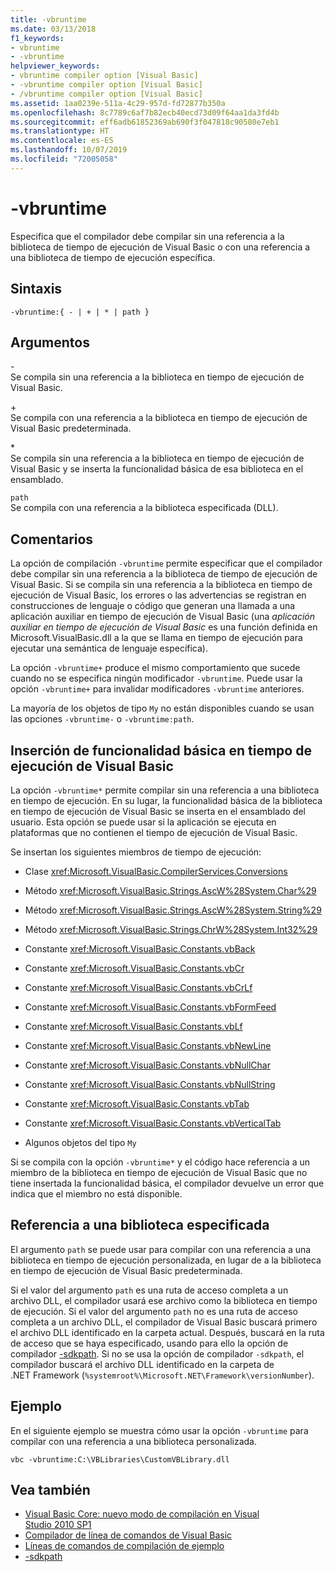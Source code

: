 ```yaml
---
title: -vbruntime
ms.date: 03/13/2018
f1_keywords:
- vbruntime
- -vbruntime
helpviewer_keywords:
- vbruntime compiler option [Visual Basic]
- -vbruntime compiler option [Visual Basic]
- /vbruntime compiler option [Visual Basic]
ms.assetid: 1aa0239e-511a-4c29-957d-fd72877b350a
ms.openlocfilehash: 8c7789c6af7b82ecb40ecd73d09f64aa1da3fd4b
ms.sourcegitcommit: eff6adb61852369ab690f3f047818c90580e7eb1
ms.translationtype: HT
ms.contentlocale: es-ES
ms.lasthandoff: 10/07/2019
ms.locfileid: "72005058"
---
```

# <a name="-vbruntime"></a>-vbruntime
Especifica que el compilador debe compilar sin una referencia a la biblioteca de tiempo de ejecución de Visual Basic o con una referencia a una biblioteca de tiempo de ejecución específica.  
  
## <a name="syntax"></a>Sintaxis  
  
```console  
-vbruntime:{ - | + | * | path }  
```  
  
## <a name="arguments"></a>Argumentos  
 \-  
 Se compila sin una referencia a la biblioteca en tiempo de ejecución de Visual Basic.  
  
 \+  
 Se compila con una referencia a la biblioteca en tiempo de ejecución de Visual Basic predeterminada.  
  
 \*  
 Se compila sin una referencia a la biblioteca en tiempo de ejecución de Visual Basic y se inserta la funcionalidad básica de esa biblioteca en el ensamblado.  
  
 `path`  
 Se compila con una referencia a la biblioteca especificada (DLL).  
  
## <a name="remarks"></a>Comentarios  
 La opción de compilación `-vbruntime` permite especificar que el compilador debe compilar sin una referencia a la biblioteca de tiempo de ejecución de Visual Basic. Si se compila sin una referencia a la biblioteca en tiempo de ejecución de Visual Basic, los errores o las advertencias se registran en construcciones de lenguaje o código que generan una llamada a una aplicación auxiliar en tiempo de ejecución de Visual Basic (una *aplicación auxiliar en tiempo de ejecución de Visual Basic* es una función definida en Microsoft.VisualBasic.dll a la que se llama en tiempo de ejecución para ejecutar una semántica de lenguaje específica).  
  
 La opción `-vbruntime+` produce el mismo comportamiento que sucede cuando no se especifica ningún modificador `-vbruntime`. Puede usar la opción `-vbruntime+` para invalidar modificadores `-vbruntime` anteriores.  
  
 La mayoría de los objetos de tipo `My` no están disponibles cuando se usan las opciones `-vbruntime-` o `-vbruntime:path`.  
  
## <a name="embedding-visual-basic-runtime-core-functionality"></a>Inserción de funcionalidad básica en tiempo de ejecución de Visual Basic  
 La opción `-vbruntime*` permite compilar sin una referencia a una biblioteca en tiempo de ejecución. En su lugar, la funcionalidad básica de la biblioteca en tiempo de ejecución de Visual Basic se inserta en el ensamblado del usuario. Esta opción se puede usar si la aplicación se ejecuta en plataformas que no contienen el tiempo de ejecución de Visual Basic.  
  
 Se insertan los siguientes miembros de tiempo de ejecución:  
  
- Clase <xref:Microsoft.VisualBasic.CompilerServices.Conversions>  
  
- Método <xref:Microsoft.VisualBasic.Strings.AscW%28System.Char%29>  
  
- Método <xref:Microsoft.VisualBasic.Strings.AscW%28System.String%29>  
  
- Método <xref:Microsoft.VisualBasic.Strings.ChrW%28System.Int32%29>  
  
- Constante <xref:Microsoft.VisualBasic.Constants.vbBack>  
  
- Constante <xref:Microsoft.VisualBasic.Constants.vbCr>  
  
- Constante <xref:Microsoft.VisualBasic.Constants.vbCrLf>  
  
- Constante <xref:Microsoft.VisualBasic.Constants.vbFormFeed>  
  
- Constante <xref:Microsoft.VisualBasic.Constants.vbLf>  
  
- Constante <xref:Microsoft.VisualBasic.Constants.vbNewLine>  
  
- Constante <xref:Microsoft.VisualBasic.Constants.vbNullChar>  
  
- Constante <xref:Microsoft.VisualBasic.Constants.vbNullString>  
  
- Constante <xref:Microsoft.VisualBasic.Constants.vbTab>  
  
- Constante <xref:Microsoft.VisualBasic.Constants.vbVerticalTab>  
  
- Algunos objetos del tipo `My`  
  
 Si se compila con la opción `-vbruntime*` y el código hace referencia a un miembro de la biblioteca en tiempo de ejecución de Visual Basic que no tiene insertada la funcionalidad básica, el compilador devuelve un error que indica que el miembro no está disponible.  
  
## <a name="referencing-a-specified-library"></a>Referencia a una biblioteca especificada  
 El argumento `path` se puede usar para compilar con una referencia a una biblioteca en tiempo de ejecución personalizada, en lugar de a la biblioteca en tiempo de ejecución de Visual Basic predeterminada.  
  
 Si el valor del argumento `path` es una ruta de acceso completa a un archivo DLL, el compilador usará ese archivo como la biblioteca en tiempo de ejecución. Si el valor del argumento `path` no es una ruta de acceso completa a un archivo DLL, el compilador de Visual Basic buscará primero el archivo DLL identificado en la carpeta actual. Después, buscará en la ruta de acceso que se haya especificado, usando para ello la opción de compilador [-sdkpath](../../../visual-basic/reference/command-line-compiler/sdkpath.md). Si no se usa la opción de compilador `-sdkpath`, el compilador buscará el archivo DLL identificado en la carpeta de .NET Framework (`%systemroot%\Microsoft.NET\Framework\versionNumber`).  
  
## <a name="example"></a>Ejemplo  
 En el siguiente ejemplo se muestra cómo usar la opción `-vbruntime` para compilar con una referencia a una biblioteca personalizada.  
  
```console
vbc -vbruntime:C:\VBLibraries\CustomVBLibrary.dll  
```  
  
## <a name="see-also"></a>Vea también

- [Visual Basic Core: nuevo modo de compilación en Visual Studio 2010 SP1](https://devblogs.microsoft.com/vbteam/vb-core-new-compilation-mode-in-visual-studio-2010-sp1/)
- [Compilador de línea de comandos de Visual Basic](../../../visual-basic/reference/command-line-compiler/index.md)
- [Líneas de comandos de compilación de ejemplo](../../../visual-basic/reference/command-line-compiler/sample-compilation-command-lines.md)
- [-sdkpath](../../../visual-basic/reference/command-line-compiler/sdkpath.md)
